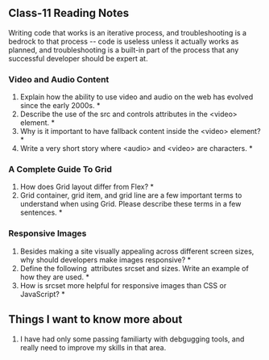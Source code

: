 ## Class-11 Reading Notes  
<p>Writing code that works is an iterative process, and troubleshooting is a bedrock to that process -- code is useless unless it actually works as planned, and troubleshooting is a built-in part of the process that any successful developer should be expert at.</p>

### Video and Audio Content

1. Explain how the ability to use video and audio on the web has evolved since the early 2000s.
    * 
2. Describe the use of the src and controls attributes in the <video\> element.
    * 
3. Why is it important to have fallback content inside the <video\> element?
    * 
4. Write a very short story where <audio\> and <video\> are characters.
    * 

### A Complete Guide To Grid

1. How does Grid layout differ from Flex?
    * 
2. Grid container, grid item, and grid line are a few important terms to understand when using Grid. Please describe these terms in a few sentences.
    * 

### Responsive Images

1. Besides making a site visually appealing across different screen sizes, why should developers make images responsive?
    * 
2. Define the following <img> attributes srcset and sizes. Write an example of how they are used.
    * 
3. How is srcset more helpful for responsive images than CSS or JavaScript?
    * 

## Things I want to know more about

1. I have had only some passing familiarty with debgugging tools, and really need to improve my skills in that area.